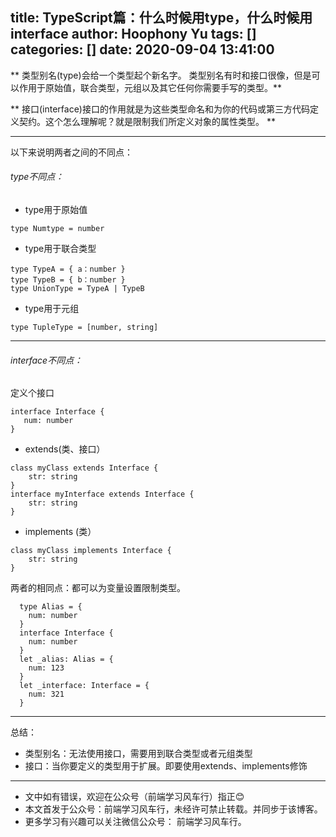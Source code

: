 title: TypeScript篇：什么时候用type，什么时候用interface
author: Hoophony Yu
tags: []
categories: []
date: 2020-09-04 13:41:00
---
** 类型别名(type)会给一个类型起个新名字。 类型别名有时和接口很像，但是可以作用于原始值，联合类型，元组以及其它任何你需要手写的类型。**

** 接口(interface)接口的作用就是为这些类型命名和为你的代码或第三方代码定义契约。这个怎么理解呢？就是限制我们所定义对象的属性类型。 **
____
以下来说明两者之间的不同点：
###### type不同点：
 + type用于原始值
 ```
 type Numtype = number
 ```
 + type用于联合类型
 ```
 type TypeA = { a：number }
 type TypeB = { b：number }
 type UnionType = TypeA | TypeB

 ```
 + type用于元组
 ```
 type TupleType = [number, string]
 ```
 ---
######  interface不同点：
定义个接口 
```
interface Interface {
   num: number
}
 ```
+ extends(类、接口）
```
class myClass extends Interface {
	str: string
}
interface myInterface extends Interface {
	str: string
}
```
+ implements (类）
```
class myClass implements Interface {
	str: string
}
```
两者的相同点：都可以为变量设置限制类型。
```
  type Alias = {
    num: number
  }
  interface Interface {
    num: number
  }
  let _alias: Alias = {
    num: 123
  }
  let _interface: Interface = {
    num: 321
  }
```
---
总结：
+ 类型别名：无法使用接口，需要用到联合类型或者元组类型
+ 接口：当你要定义的类型用于扩展。即要使用extends、implements修饰
----
+ 文中如有错误，欢迎在公众号（前端学习风车行）指正😊
+ 本文首发于公众号：前端学习风车行，未经许可禁止转载。并同步于该博客。
+ 更多学习有兴趣可以关注微信公众号： 前端学习风车行。